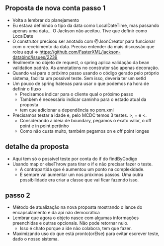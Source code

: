 ## Proposta de nova conta passo 1

* Volta a lembrar do planejamento
* Eu estava definindo o tipo da data como LocalDateTime, mas passando 
  apenas uma data... O Jackson não aceitou. Tive que definir como LocalDate
* O construtor precisou ser anotado com @JsonCreator para funcionar
  com o recebimento da data. Preciso entender da mais discussão 
  que rolou aqui => https://github.com/FasterXML/jackson-databind/issues/2239  
* Realmente no objeto de request, o spring aplica validação da bean
  validation padrão. As annotations no construtor são apenas
  decoração.  
* Quando vai para o próximo passo usando o código gerado pelo próprio 
  sistema, facilita um possível teste. Sem isso, deveria ter um setId
* Um pouco de spring hateoas para usar o que podemos na hora de definir o fluxo
  * Precisamos indicar para o cliente qual o próximo passo
  * Também é necessário indicar caminho para o estado atual da proposta
  * tem que adicionar a dependência no pom.xml  
* Precisamos testar a idade e, pelo MCDC temos 3 testes. >, = e <. 
  * Considerando a ideia de boundary, pegamos o exato valor, o off point e in point pertinho
  * Como não custa muito, também pegamos on e off point longes
    
    
## detalhe da proposta

* Aqui tem só o possível teste por conta do if do findByCodigo
* Usando map or elseThrow para tirar o if e não precisar fazer o teste. 
  * A contrapartida que é aumentou um ponto na complexidade.
  * E sempre vai aumentar um nos próximos passos. Uma outra possibilidade
    era criar a classe que vai ficar fazendo isso. 


## passo 2
* Método de atualização na nova proposta mostrando o lance do encapsulamento
  e da api não democrática
* Lembrar que agora o objeto nasce com algumas informações preenchidas 
  e outras opcionais. Não pode retornar nulo. 
  * Isso é chato porque a ide não colabora, tem que fazer. 
* Maximizando uso do que está pronto(orElse) para evitar escrever teste, 
  dado o nosso sistema.         